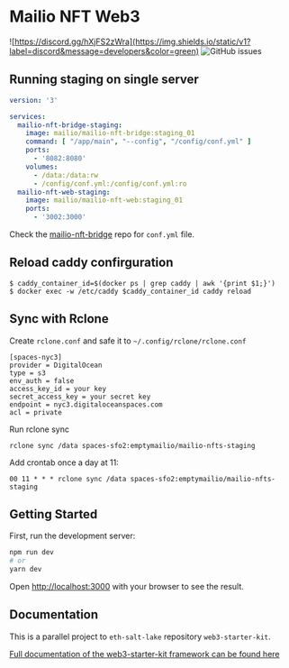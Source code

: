 # Mailio NFT Web3 
![https://discord.gg/hXjFS2zWra](https://img.shields.io/static/v1?label=discord&message=developers&color=green)
![GitHub issues](https://img.shields.io/github/issues/mailio/mailio-nft-bridge)

## Running staging on single server

```yaml
version: '3'

services:
  mailio-nft-bridge-staging:
    image: mailio/mailio-nft-bridge:staging_01
    command: [ "/app/main", "--config", "/config/conf.yml" ]
    ports:
      - '8082:8080'
    volumes:
      - /data:/data:rw
      - /config/conf.yml:/config/conf.yml:ro
  mailio-nft-web-staging:
    image: mailio/mailio-nft-web:staging_01
    ports: 
      - '3002:3000'
```

Check the [mailio-nft-bridge](https://github.com/mailio/mailio-nft-bridge) repo for `conf.yml` file.

## Reload caddy confirguration
```
$ caddy_container_id=$(docker ps | grep caddy | awk '{print $1;}')
$ docker exec -w /etc/caddy $caddy_container_id caddy reload
```

## Sync with Rclone

Create `rclone.conf` and safe it to `~/.config/rclone/rclone.conf`
```
[spaces-nyc3]
provider = DigitalOcean
type = s3
env_auth = false
access_key_id = your key
secret_access_key = your secret key 
endpoint = nyc3.digitaloceanspaces.com
acl = private
```

Run rclone sync
```
rclone sync /data spaces-sfo2:emptymailio/mailio-nfts-staging
```

Add crontab once a day at 11:
```
00 11 * * * rclone sync /data spaces-sfo2:emptymailio/mailio-nfts-staging
```

## Getting Started

First, run the development server:

```bash
npm run dev
# or
yarn dev
```

Open [http://localhost:3000](http://localhost:3000) with your browser to see the result.

## Documentation

This is a parallel project to `eth-salt-lake` repository `web3-starter-kit`. 

[Full documentation of the web3-starter-kit framework can be found here](https://github.com/eth-salt-lake/web3-starter-kit)